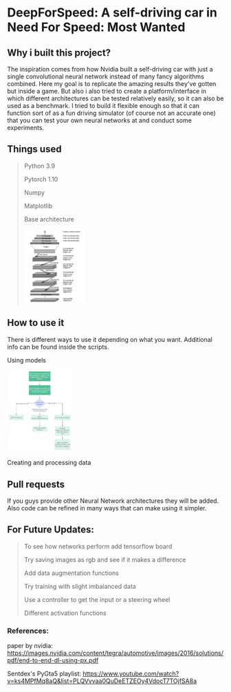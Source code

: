 # DeepForSpeed: A self-driving car in Need For Speed: Most Wanted
## Why i built this project?
The inspiration comes from how Nvidia built a self-driving car with just a single convolutional
neural network instead of many fancy algorithms combined. Here my goal is to replicate 
the amazing results they've gotten but inside a game. But also i also tried to create a platform/interface 
in which different architectures can be tested relatively easily, so it can also be used as a benchmark.
I tried to build it flexible enough so that it can function sort of as a fun driving simulator (of course
not an accurate one) that you can test your own neural networks at and conduct some experiments.


## Things used
> Python 3.9
> 
> Pytorch 1.10
>
> Numpy
> 
> Matplotlib
> 
> Base architecture
> 
> <img src="https://github.com/edilgin/DeepForSpeed/blob/master/images/nvidia_arch.png?raw=true" width=30% height=30% alt="Nvidia's architecture">


## How to use it
There is different ways to use it depending on what you want. Additional info can be found inside the scripts.

Using models

<img src="https://github.com/edilgin/DeepForSpeed/blob/master/images/flowchart.jpg?raw=true" width=30% height=30% alt="flowchart">

Creating and processing data




## Pull requests

If you guys provide other Neural Network architectures they will be added. Also code can be refined in many ways that can make using it
simpler.


## For Future Updates:
> To see how networks perform add tensorflow board
> 
> Try saving images as rgb and see if it makes a difference
> 
> Add data augmentation functions
> 
> Try training with slight imbalanced data
> 
> Use a controller to get the input or a steering wheel
> 
> Different activation functions

### References:
paper by nvidia: https://images.nvidia.com/content/tegra/automotive/images/2016/solutions/pdf/end-to-end-dl-using-px.pdf

Sentdex's PyGta5 playlist: https://www.youtube.com/watch?v=ks4MPfMq8aQ&list=PLQVvvaa0QuDeETZEOy4VdocT7TOjfSA8a

